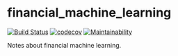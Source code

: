 # financial_machine_learning

[![Build Status](https://travis-ci.org/aliciawyy/financial_machine_learning.svg?branch=master)](https://travis-ci.org/aliciawyy/financial_machine_learning)
[![codecov](https://codecov.io/gh/aliciawyy/financial_machine_learning/branch/master/graph/badge.svg)](https://codecov.io/gh/aliciawyy/financial_machine_learning)
[![Maintainability](https://api.codeclimate.com/v1/badges/5159e42d9650d44240f7/maintainability)](https://codeclimate.com/github/aliciawyy/financial_machine_learning/maintainability)

Notes about financial machine learning.

